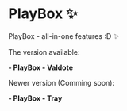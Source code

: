# PlayBox ✨
PlayBox - all-in-one features :D ✨

The version available:

**- PlayBox - Valdote**

Newer version (Comming soon):

**- PlayBox - Tray**


